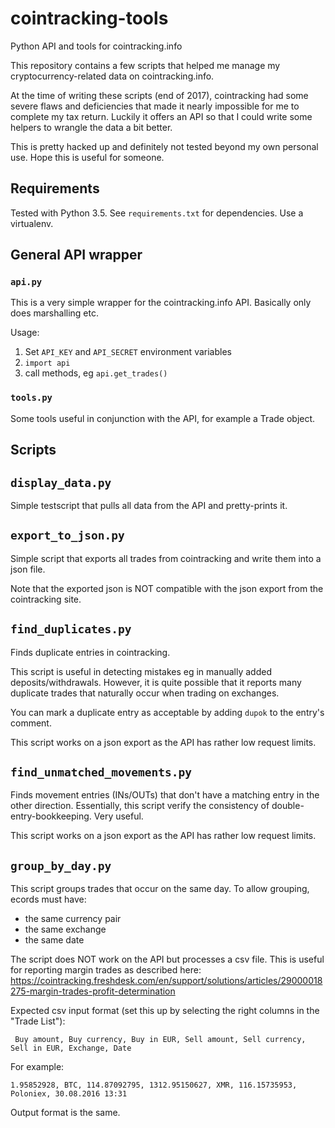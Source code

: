 # cointracking-tools

Python API and tools for cointracking.info

This repository contains a few scripts that helped me manage my cryptocurrency-related data on cointracking.info. 

At the time of writing these scripts (end of 2017), cointracking had some severe flaws and deficiencies that made it nearly impossible for me to complete my tax return. Luckily it offers an API so that I could write some helpers to wrangle the data a bit better.

This is pretty hacked up and definitely not tested beyond my own personal use. Hope this is useful for someone.

## Requirements

Tested with Python 3.5. See `requirements.txt` for dependencies. Use a virtualenv.

## General API wrapper

### `api.py`

This is a very simple wrapper for the cointracking.info API.
Basically only does marshalling etc.

Usage:
 1. Set `API_KEY` and `API_SECRET` environment variables
 2. `import api`
 3. call methods, eg `api.get_trades()`

### `tools.py`

Some tools useful in conjunction with the API, for example a Trade object.

## Scripts

## `display_data.py`

Simple testscript that pulls all data from the API and pretty-prints it.

## `export_to_json.py`

Simple script that exports all trades from cointracking and write them into a json file.

Note that the exported json is NOT compatible with the json export from the cointracking site.

## `find_duplicates.py`

Finds duplicate entries in cointracking.

This script is useful in detecting mistakes eg in manually added deposits/withdrawals.
However, it is quite possible that it reports many duplicate trades that naturally
occur when trading on exchanges.

You can mark a duplicate entry as acceptable by adding `dupok` to the entry's comment.

This script works on a json export as the API has rather low request limits.

## `find_unmatched_movements.py`

Finds movement entries (INs/OUTs) that don't have a matching entry in the other direction.
Essentially, this script verify the consistency of double-entry-bookkeeping.
Very useful.

This script works on a json export as the API has rather low request limits.

## `group_by_day.py`

This script groups trades that occur on the same day. To allow grouping, ecords must have:

 - the same currency pair
 - the same exchange
 - the same date

The script does NOT work on the API but processes a csv file. This is useful for
reporting margin trades as described here: https://cointracking.freshdesk.com/en/support/solutions/articles/29000018275-margin-trades-profit-determination

Expected csv input format (set this up by selecting the right columns in the "Trade List"):

     Buy amount, Buy currency, Buy in EUR, Sell amount, Sell currency, Sell in EUR, Exchange, Date

For example:

    1.95852928, BTC, 114.87092795, 1312.95150627, XMR, 116.15735953, Poloniex, 30.08.2016 13:31

Output format is the same.